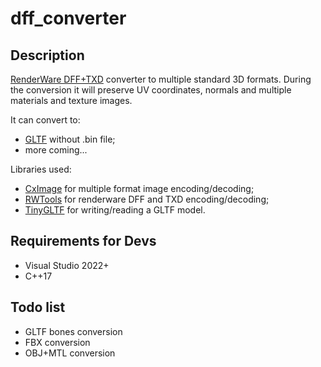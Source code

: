 # dff_converter

## Description
[RenderWare DFF+TXD](https://gtamods.com/wiki/RenderWare_binary_stream_file) converter to multiple standard 3D formats.
During the conversion it will preserve UV coordinates, normals and multiple materials and texture images.

It can convert to:
* [GLTF](https://www.khronos.org/gltf/) without .bin file;
* more coming...

Libraries used:
* [CxImage](https://www.codeproject.com/Articles/1300/CxImage) for multiple format image encoding/decoding;
* [RWTools](https://github.com/aap/rwtools) for renderware DFF and TXD encoding/decoding;
* [TinyGLTF](https://github.com/syoyo/tinygltf) for writing/reading a GLTF model.

## Requirements for Devs
* Visual Studio 2022+
* C++17

## Todo list
* GLTF bones conversion
* FBX conversion
* OBJ+MTL conversion

